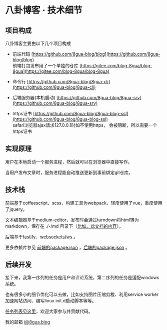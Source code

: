 # 八卦博客 · 技术细节
## 项目构成

八卦博客主要由以下几个项目构成

*   前端代码 [https://github.com/8gua-blog/blog](https://github.com/8gua-blog/blog)  
    前端打包发布用了一个单独的仓库 [https://gitee.com/blog-8gua/blog-8gua](https://gitee.com/blog-8gua/blog-8gua)
    
*   命令行 [https://github.com/8gua-blog/8gua-cli](https://github.com/8gua-blog/8gua-cli)
    
*   后端服务器(本机启动) [https://github.com/8gua-blog/8gua-srv](https://github.com/8gua-blog/8gua-srv)
    
*   https证书 [https://github.com/8gua-blog/8gua-blog-ssl](https://github.com/8gua-blog/8gua-blog-ssl)  
    safari浏览器ajax请求127.0.0.1时如不使用https， 会被阻断，所以需要一个https证书
    

## 实现原理

用户在本地启动一个服务进程，然后就可以在浏览器中直接写作。

当用户发布文章时，服务进程能自动推送更新到事前绑定git仓库。

## 技术栈

前端基于coffeescript、scss，构建工具为webpack，轻度使用了vue，重度使用了jquery。

文本编辑器基于medium-editor，发布时会通过turndown将html转为markdown，保存在 ./-/md 目录下（[比如，此文档的内容](https://gitee.com/i8gua/i8gua/tree/master/-/md/help)）。

后端基于[fastify](https://github.com/fastify)、[websockets/ws](https://github.com/websockets/ws) 。

更多依赖库参见 [前端的package.json](https://github.com/8gua-blog/blog/blob/master/src/package.json) ，[后端的package.json](https://github.com/8gua-blog/8gua-srv/blob/master/package.json) 。

## 后续开发

接下来，我第一序列的任务是用户和评论系统，第二序列的任务是适配windows系统。

也有很多小的细节优化可以去做，比如支持图片压缩剪裁、利用service worker加速网站访问、编写linux init.d启动脚本等等。

[任务列表见这里](https://github.com/i8gua/i8gua.github.io/issues?q=is%3Aissue+is%3Aopen+label%3ATODO)，欢迎大家参与并贡献代码。

我的邮箱 [i@8gua.blog](mailto:i@8gua.blog)